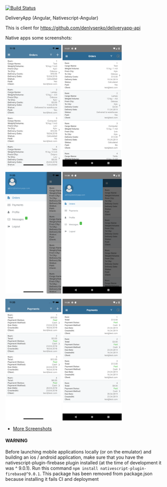 [![Build Status](https://travis-ci.org/denlysenko/deliveryapp-angular.svg?branch=develop)](https://travis-ci.org/denlysenko/deliveryapp-angular)

DeliveryApp (Angular, Nativescript-Angular)

This is client for https://github.com/denlysenko/deliveryapp-api

Native apps some screenshots:

<img src="screenshots/ios/screenshot_3.png" height="378px" /> <img src="screenshots/android/Screenshot_3.png" height="378px" />

<img src="screenshots/ios/screenshot_6.png" height="378px" /> <img src="screenshots/android/Screenshot_6.png" height="378px" />

<img src="screenshots/ios/screenshot_7.png" height="378px" /> <img src="screenshots/android/Screenshot_7.png" height="378px" />

- [More Screenshots](screenshots/)

#### WARNING

Before launching mobile applications locally (or on the emulator) and building an ios / android application, make sure that you have the nativescript-plugin-firebase plugin installed (at the time of development it was ^ 9.0.1). Run this command `npm install nativescript-plugin-firebase@^9.0.1`. This package has been removed from package.json because installing it fails CI and deployment
